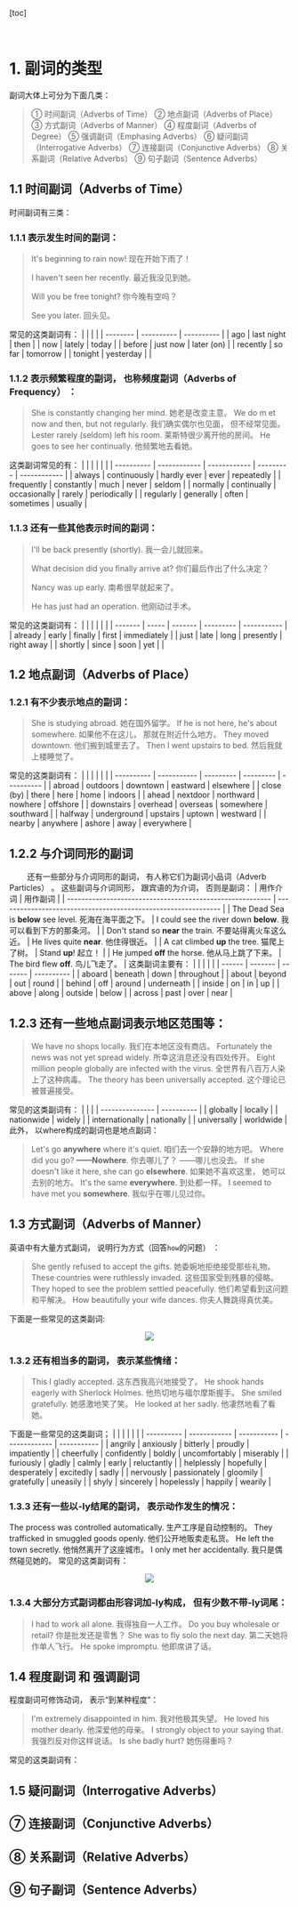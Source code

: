 [toc]






&emsp;
&emsp; 
# 1. 副词的类型
副词大体上可分为下面几类：
> ①  时间副词（Adverbs of Time）
> ②  地点副词（Adverbs of Place）
> ③  方式副词（Adverbs of Manner）
> ④  程度副词（Adverbs of Degree）
> ⑤  强调副词（Emphasing Adverbs）
> ⑥  疑问副词（Interrogative Adverbs）
> ⑦  连接副词（Conjunctive Adverbs）
> ⑧  关系副词（Relative Adverbs）
> ⑨  句子副词（Sentence Adverbs）
> 

##  1.1  时间副词（Adverbs of Time）
时间副词有三类：
### 1.1.1 表示发生时间的副词：
> It's beginning to rain now! 现在开始下雨了！
>
> I haven't seen her recently. 最近我没见到她。
>
> Will you be free tonight? 你今晚有空吗？
>
> See you later. 回头见。
>
常见的这类副词有：
|          |            |            |
| -------- | ---------- | ---------- |
| ago      | last night | then       |
| now      | lately     | today      |
| before   | just now   | later (on) |
| recently | so far     | tomorrow   |
| tonight  | yesterday  |            |

### 1.1.2 表示频繁程度的副词， 也称频度副词（Adverbs of Frequency） ：
> She is constantly changing her mind. 她老是改变主意。
> We do m et now and then, but not regularly. 我们确实偶尔也见面， 但不经常见面。
> Lester rarely (seldom) left his room. 莱斯特很少离开他的房间。
> He goes to see her continually. 他频繁地去看她。
> 
这类副词常见的有：
|            |              |              |           |              |
| ---------- | ------------ | ------------ | --------- | ------------ |
| always     | continuously | hardly ever  | ever      | repeatedly   |
| frequently | constantly   | much         | never     | seldom       |
| normally   | continually  | occasionally | rarely    | periodically |
| regularly  | generally    | often        | sometimes | usually      |

### 1.1.3 还有一些其他表示时间的副词：
> I'll be back presently (shortly). 我一会儿就回来。
>
> What decision did you finally arrive at? 你们最后作出了什么决定？
>
> Nancy was up early. 南希很早就起来了。
>
> He has just had an operation. 他刚动过手术。
>
常见的这类副词有：
|         |       |         |           |             |
| ------- | ----- | ------- | --------- | ----------- |
| already | early | finally | first     | immediately |
| just    | late  | long    | presently | right away  |
| shortly | since | soon    | yet       |             |


##  1.2 地点副词（Adverbs of Place）
### 1.2.1 有不少表示地点的副词：
> She is studying abroad. 她在国外留学。
> If he is not here, he's about somewhere. 如果他不在这儿， 那就在附近什么地方。
> They moved downtown. 他们搬到城里去了。
> Then I went upstairs to bed. 然后我就上楼睡觉了。
> 
常见的这类副词有：
|            |             |           |           |            |
| ---------- | ----------- | --------- | --------- | ---------- |
| abroad     | outdoors    | downtown  | eastward  | elsewhere  |
| close (by) | there       | here      | home      | indoors    |
| ahead      | nextdoor    | northward | nowhere   | offshore   |
| downstairs | overhead    | overseas  | somewhere | southward  |
| halfway    | underground | upstairs  | uptown    | westward   |
| nearby     | anywhere    | ashore    | away      | everywhere |

## 1.2.2 与介词同形的副词
&emsp;&emsp; 还有一些部分与介词同形的副词， 有人称它们为副词小品词（Adverb Particles） 。 这些副词与介词同形， 跟宾语的为介词， 否则是副词： 
| 用作介词                                                  | 用作副词                                                       |
| --------------------------------------------------------- | -------------------------------------------------------------- |
| The Dead Sea is **below** see level. 死海在海平面之下。   | I could see the river down **below**. 我可以看到下方的那条河。 |
| Don't stand so **near** the train. 不要站得离火车这么近。 | He lives quite **near**. 他住得很近。                          |
| A cat climbed **up** the tree. 猫爬上了树。               | Stand **up**! 起立！                                           |
| He jumped **off** the horse. 他从马上跳了下来。           | The bird flew **off**. 鸟儿飞走了。                            |
这类副词主要有：
|        |         |         |            |
| ------ | ------- | ------- | ---------- |
| aboard | beneath | down    | throughout |
| about  | beyond  | out     | round      |
| behind | off     | around  | underneath |
| inside | on      | in      | up         |
| above  | along   | outside | below      |
| across | past    | over    | near       |

## 1.2.3 还有一些地点副词表示地区范围等：
> We have no shops locally. 我们在本地区没有商店。
> Fortunately the news was not yet spread widely. 所幸这消息还没有四处传开。
> Eight million people globally are infected with the virus. 全世界有八百万人染上了这种病毒。
> The theory has been universally accepted. 这个理论已被普遍接受。
> 
常见的这类副词有：
|                 |            |
| --------------- | ---------- |
| globally        | locally    |
| nationwide      | widely     |
| internationally | nationally |
| universally     | worldwide  |
此外， 以where构成的副词也是地点副词：
> Let's go **anywhere** where it's quiet. 咱们去一个安静的地方吧。
> Where did you go? **——Nowhere**. 你去哪儿了？ ——哪儿也没去。
> If she doesn't like it here, she can go **elsewhere**. 如果她不喜欢这里， 她可以去别的地方。
> It's the same **everywhere**. 到处都一样。
> I seemed to have met you **somewhere**. 我似乎在哪儿见过你。
> 

##  1.3  方式副词（Adverbs of Manner）
英语中有大量方式副词， 说明行为方式（回答`how`的问题） ：
> She gently refused to accept the gifts. 她委婉地拒绝接受那些礼物。
> These countries were ruthlessly invaded. 这些国家受到残暴的侵略。
> They hoped to see the problem settled peacefully. 他们希望看到这问题和平解决。
> How beautifully your wife dances. 你夫人舞跳得真优美。
> 
下面是一些常见的这类副词:
<div align="center"> <img src="./pic/方式副词.png"> </div>

### 1.3.2 还有相当多的副词， 表示某些情绪：
> This I gladly accepted. 这东西我高兴地接受了。
> He shook hands eagerly with Sherlock Holmes. 他热切地与福尔摩斯握手。
> She smiled gratefully. 她感激地笑了笑。
> He looked at her sadly. 他凄然地看了看她。
> 
下面是一些常见的这类副词；
|            |              |             |               |             |
| ---------- | ------------ | ----------- | ------------- | ----------- |
| angrily    | anxiously    | bitterly    | proudly       | impatiently |
| cheerfully | confidently  | boldly      | uncomfortably | miserably   |
| furiously  | gladly       | calmly      | early         | reluctantly |
| helplessly | hopefully    | desperately | excitedly     | sadly       |
| nervously  | passionately | gloomily    | gratefully    | uneasily    |
| shyly      | sincerely    | hopelessly  | happily       | wearily     |

### 1.3.3 还有一些以-ly结尾的副词， 表示动作发生的情况：
The process was controlled automatically. 生产工序是自动控制的。
They trafficked in smuggled goods openly. 他们公开地贩卖走私货。
He left the town secretly. 他悄然离开了这座城市。
I only met her accidentally. 我只是偶然碰见她的。
常见的这类副词有：
<div align="center"> <img src="./pic/方式副词2.png"> </div>

### 1.3.4 大部分方式副词都由形容词加-ly构成， 但有少数不带-ly词尾：
> I had to work all alone. 我得独自一人工作。
> Do you buy wholesale or retail? 你是批发还是零售？
> She was to fly solo the next day. 第二天她将作单人飞行。
> He spoke impromptu. 他即席讲了话。
> 

##  1.4  程度副词 和 强调副词
程度副词可修饰动词， 表示“到某种程度”：
> I'm extremely disappointed in him. 我对他极其失望。
> He loved his mother dearly. 他深爱他的母亲。
> I strongly object to your saying that. 我强烈反对你这样说话。
> Is she badly hurt? 她伤得重吗？
> 
常见的这类副词有：

##  1.5 疑问副词（Interrogative Adverbs）

##  ⑦  连接副词（Conjunctive Adverbs）

##  ⑧  关系副词（Relative Adverbs）

##  ⑨  句子副词（Sentence Adverbs）